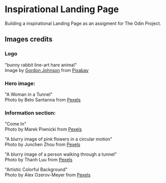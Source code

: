 # Inspirational Landing Page

Building a inspirational Landing Page as an assigment for The Odin Project.


## Images credits

### Logo
"bunny rabbit line-art hare animal"<br>
Image by <a href="https://pixabay.com/users/gdj-1086657/?utm_source=link-attribution&utm_medium=referral&utm_campaign=image&utm_content=4524798">Gordon Johnson</a> from <a href="https://pixabay.com//?utm_source=link-attribution&utm_medium=referral&utm_campaign=image&utm_content=4524798">Pixabay</a>

### Hero image:
"A Woman in a Tunnel"<br>
Photo by Beto  Santanna from <a href="https://www.pexels.com/photo/a-woman-in-a-tunnel-16127313/">Pexels</a>

### Information section:
"Come In"<br>
Photo by Marek Piwnicki from <a href="https://www.pexels.com/photo/come-in-if-you-like-my-work-consider-supporting-me-at-https-www-patreon-com-marekpiwnicki-19885719/">Pexels</a>

"A blurry image of pink flowers in a circular motion"<br>
Photo by Junchen Zhou from <a href="https://www.pexels.com/photo/a-blurry-image-of-pink-flowers-in-a-circular-motion-19933656/">Pexels</a>

"A blurry image of a person walking through a tunnel"<br>
Photo by Thanh  Luu from <a href="https://www.pexels.com/photo/a-blurry-image-of-a-person-walking-through-a-tunnel-19487426/">Pexels</a>

"Artistic Colorful Background"<br>
Photo by Alex Ozerov-Meyer from <a href="https://www.pexels.com/photo/artistic-colorful-background-17742191/">Pexels</a>